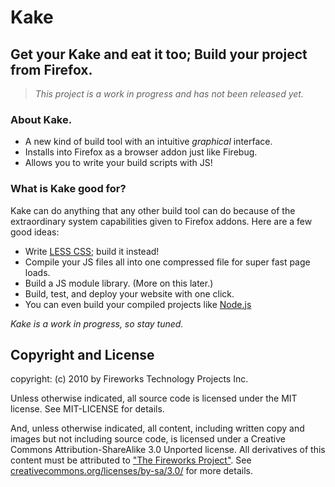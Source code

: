 Kake
====

Get your Kake and eat it too; Build your project from Firefox.
--------------------------------------------------------------

> *This project is a work in progress and has not been released yet.*

### About Kake.
* A new kind of build tool with an intuitive *graphical* interface.
* Installs into Firefox as a browser addon just like Firebug.
* Allows you to write your build scripts with JS!

### What is Kake good for?
Kake can do anything that any other build tool can do because of the
extraordinary system capabilities given to Firefox addons. Here are a few good
ideas:
* Write [LESS CSS](http://github.com/cloudhead/less.js); build it instead!
* Compile your JS files all into one compressed file for super fast page loads.
* Build a JS module library. (More on this later.)
* Build, test, and deploy your website with one click.
* You can even build your compiled projects like [Node.js](http://github.com/ry/node)

*Kake is a work in progress, so stay tuned.*


Copyright and License
---------------------
copyright: (c) 2010 by Fireworks Technology Projects Inc.

Unless otherwise indicated, all source code is licensed under the MIT license.
See MIT-LICENSE for details.

And, unless otherwise indicated, all content, including written copy and images
but not including source code, is licensed under a Creative Commons
Attribution-ShareAlike 3.0 Unported license. All derivatives of this content
must be attributed to
["The Fireworks Project"](http://www.fireworksproject.com/). See
[creativecommons.org/licenses/by-sa/3.0/](http://creativecommons.org/licenses/by-sa/3.0/)
for more details.

